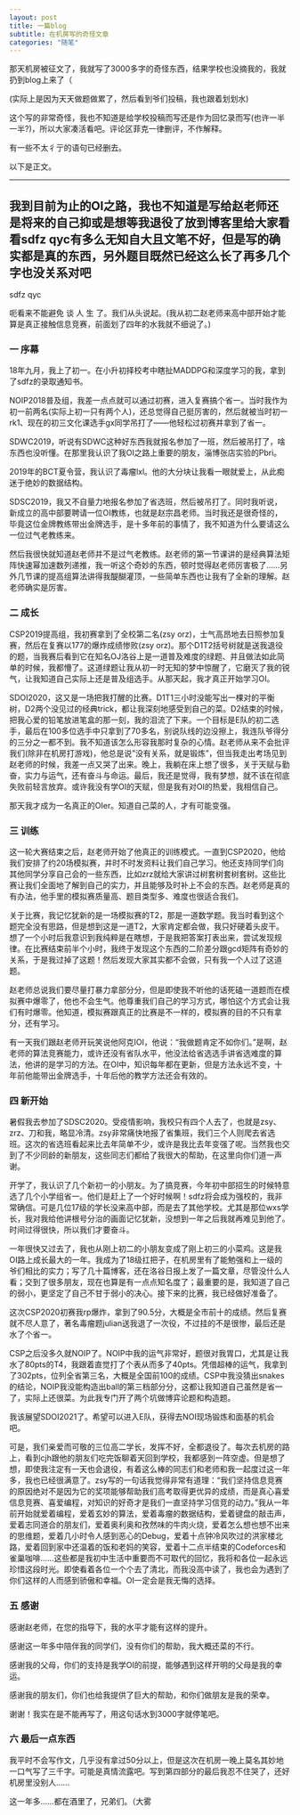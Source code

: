 ```yaml
---
layout: post
title: 一篇blog
subtitle: 在机房写的奇怪文章
categories: "随笔"
---
```


那天机房被征文了，我就写了3000多字的奇怪东西，结果学校也没摘我的，我就扔到blog上来了（

(实际上是因为天天做题做累了，然后看到爷们投稿，我也跟着划划水)

这个写的非常奇怪，我也不知道是给学校投稿而写还是作为回忆录而写(也许一半一半?)，所以大家凑活看吧。评论区菲克一律删评，不作解释。

有一些不太彳亍的语句已经删去。

以下是正文。

------------

## 我到目前为止的OI之路，我也不知道是写给赵老师还是将来的自己抑或是想等我退役了放到博客里给大家看看sdfz qyc有多么无知自大且文笔不好，但是写的确实都是真的东西，另外题目既然已经这么长了再多几个字也没关系对吧

sdfz qyc

呃看来不能避免 谈 人 生 了。我们从头说起。(我从初二赵老师来高中部开始才能算是真正接触信息竞赛，前面划了四年的水我就不细说了。)

### 一 序幕

18年九月，我上了初一。在小升初择校考中瞎扯MADDPG和深度学习的我，拿到了sdfz的录取通知书。

NOIP2018普及组，我差一点点就可以通过初赛，进入复赛搞个省一。当时我作为初一前两名(实际上初一只有两个人)，还总觉得自己挺厉害的，然后就被当时初一rk1、现在的初三文化课选手gx同学吊打了——他轻松过初赛并拿到了省一。

SDWC2019，听说有SDWC这种好东西我就报名参加了一班，然后被吊打了，啥东西也没听懂。在那里我认识了我OI之路上重要的朋友，淄博张店实验的Pbri。

2019年的BCT夏令营，我认识了毒瘤lxl。他的大分块让我看一眼就爱上，从此痴迷于绝妙的数据结构。

SDSC2019，我又不自量力地报名参加了省选班，然后被吊打了。同时我听说，新成立的高中部要聘请一位OI教练，也就是赵宗昌老师。当时我还是很奇怪的，毕竟这位金牌教练带出金牌选手，是十多年前的事情了，我不知道为什么要请这么一位过气老教练来。

然后我很快就知道赵老师并不是过气老教练。赵老师的第一节课讲的是经典算法矩阵快速幂加速数列递推，我一听这个奇妙的东西，顿时觉得赵老师厉害极了……另外几节课的提高组算法讲得我醍醐灌顶，一些简单东西也让我有了全新的理解。赵老师确实是厉害。

### 二 成长

CSP2019提高组，我初赛拿到了全校第二名(zsy orz)，士气高昂地去日照参加复赛，然后在复赛以177的爆炸成绩惨败(zsy orz)。那个D1T2括号树就是送我退役的题，当我赛后看到它在知名OJ洛谷上是一道普及难度的绿题、并且做法如此简单的时候，我都懵了。这道绿题让我从初一时无知的梦中惊醒了，它磨灭了我的锐气，让我知道自己实际上还是普及组选手。从那天起，我才真正开始学习OI。

SDOI2020，这又是一场把我打醒的比赛。D1T1三小时没能写出一棵对的平衡树，D2两个没见过的经典trick，都让我深刻地感受到自己的菜。D2结束的时候，把我心爱的铅笔放进笔盒的那一刻，我的泪流了下来。一个目标是E队的初二选手，最后在100多位选手中只拿到了70多名，别说队线的边没擦上，我连队爷得分的三分之一都不到。我不知道该怎么形容我那时复杂的心情。赵老师从来不会批评我们(除非在机房打游戏)，他总是说”没有关系，就是锻炼”，但当我走出考场见到赵老师的时候，我差一点又哭了出来。晚上，我躺在床上想了很多，关于天赋与勤奋，实力与运气，还有奋斗与命运。最后，我还是觉得，我有梦想，就不该在彻底失败前轻言放弃。或许我没有学OI的天赋，但是我有对OI的热爱，我相信自己。

那天我才成为一名真正的OIer。知道自己菜的人，才有可能变强。

### 三 训练

这一轮大赛结束之后，赵老师开始了他真正的训练模式。一直到CSP2020，他给我们安排了约20场模拟赛，并时不时发资料让我们自己学习。他还支持同学们向其他同学分享自己会的一些东西，比如zrz就给大家讲过树套树套树套树。这些比赛让我们全面地了解到自己的实力，并且能够及时补上不会的东西。赵老师是真的有办法，他手里的模拟赛质量高、题目类型多、难度也很适合我们。

关于比赛，我记忆犹新的是一场模拟赛的T2，那是一道数学题。我当时看到这个题完全没有思路，但是想到这是一道T2，大家肯定都会做，我只好硬着头皮干。想了一个小时后我意识到我纯粹是在瞎想，于是我把答案打表出来，尝试发现规律。在比赛结束前半个小时，我终于发现这个东西的二阶差分跟gcd矩阵有奇妙的关系，于是我过掉了这题！然后发现大家其实都不会做，只有我一个人过了这道题。

赵老师总说我们要尽量打暴力拿部分分，但是即使我不听他的话死磕一道题而在模拟赛中爆零了，他也不会生气。他尊重我们自己的学习方式，哪怕这个方式会让我们有时爆零。他知道，模拟赛跟真正的比赛是不一样的，模拟赛的目的不只有拿分，还有学习。

有一天我们跟赵老师开玩笑说他阿克IOI，他说：“我做题肯定不如你们。”是啊，赵老师的算法竞赛能力，或许还没有省队水平，他没法给省选选手讲省选难度的算法，他讲的是学习的方法。在OI中，知识每年都在更新，但是方法永远不变，十年前他能带出金牌选手，十年后他的教学方法还会有效的。

### 四 新开始

暑假我去参加了SDSC2020。受疫情影响，我校只有四个人去了，也就是zsy、zrz、刀和我，略显冷清。zsy非常痛快地报了省集班，我们三个人则爬去省选班。这次的省选班看起来比去年简单不少，或许是我比去年变强了呢。当然我也交到了不少同龄的新朋友，这些同志们都给了我很大的帮助，在这里向你们道一声谢。

开学了，我认识了几个新初一的小朋友。为了搞竞赛，今年初中部招生的时候特意选了几个小学组省一。他们是赶上了一个好时候啊！sdfz将会成为强校的，我非常确信。可是几位17级的学长没来高中部，而是去了其他学校。尤其是那位wxs学长，我对我给他讲根号分治的画面记忆犹新，没想到一年之后我就再难见到他了。时间过得很快，所以我们才要奋斗。

一年很快又过去了，我也从刚上初二的小朋友变成了刚上初三的小菜鸡。这是我OI路上成长最大的一年。我成为了18级扛把子，在机房里有了能勉强和上一级的爷们相比的实力；写了几十篇博客，还在洛谷日报上发了一篇文章，尽管没什么人看；交到了很多朋友，现在也算是有一点点知名度了；最重要的是，我知道了自己的弱小，更坚定了自己不甘于弱小的决心。接下来的比赛，我已经做好准备了。

这次CSP2020初赛我rp爆炸，拿到了90.5分，大概是全市前十的成绩。然后复赛就不尽人意了，著名毒瘤题julian送我退了一次役，不过挂的不是很惨，最后还是水了个省一。

CSP之后没多久就NOIP了。NOIP中我的运气非常好，题很对我胃口，尤其是让我水了80pts的T4，我跟着直觉打了个表从而多了40pts。凭借超棒的运气，我拿到了302pts，位列全省第三名，大概是全国前100的成绩。CSP中我没猜出snakes的结论，NOIP我没能构造出ball的第三档部分分，这都让我知道自己虽然是省一了，实际上还很菜。为此我专门开了两个坑做博弈论题和构造题。

我该展望SDOI2021了。希望可以进入E队，获得去NOI现场锻炼和面基的机会吧。

可是，我们亲爱而可敬的三位高二学长，发挥不好，全都退役了。每次去机房的路上，看到cjh跟他的朋友们吃完饭聊着天回到学校，我都感到一阵空虚。但是想了想，即使我注定有一天也会退役，有着这么棒的同志们和老师和我一起度过这一年多，我也已经很满意了。zsy写的一句话我觉得非常有道理：“我们坚持信息竞赛的原因绝对不是因为它的奖项能够帮助我们高考取得更优异的成绩，而是真心喜爱信息竞赛、喜爱编程，对知识的好奇才是我们一直坚持学习信竞的动力。”我从一年前开始就爱着编程，爱着玄妙的算法，爱着毒瘤的数据结构，爱着键盘的敲击声，爱着志同道合的朋友们，爱着奥利奥和孜然味的牛肉火烧，爱着怎么想也想不出来的思维题，爱着几小时令人感到恶心的Debug，爱着十点钟冷风吹过的洪家楼北路，爱着回到家中还温着的饭和老妈的笑容，爱着十二点半结束的Codeforces和雀巢咖啡……这些都是我初中生活中重要而不可取代的回忆，我将和各位一起永远珍惜这段时光。即使看着各位一个个去了清北，而我没高中读了，我也会为遇到了你们这样的人而感到骄傲和幸福。OI一定会是我无悔的选择。

### 五 感谢

感谢赵老师，在您的指导下，我的水平才能有这样的提升。

感谢这一年多中陪伴我的同学们，没有你们的帮助，我大概还菜的不行。

感谢我的父母，你们的支持是我学OI的前提，能够遇到这样开明的父母是我的幸运。

感谢我的朋友们，你们也给我提供了巨大的帮助，和你们做朋友是我的荣幸。

谢谢！我实在是不能再写了，用这句话水到3000字就停笔吧。

### 六 最后一点东西

我平时不会写作文，几乎没有拿过50分以上，但是这次在机房一晚上莫名其妙地一口气写了三千字。可能是真情流露吧。写到第四部分的最后我忍不住哭了，还好机房里没别人……

这一年多……都在酒里了，兄弟们。（大雾